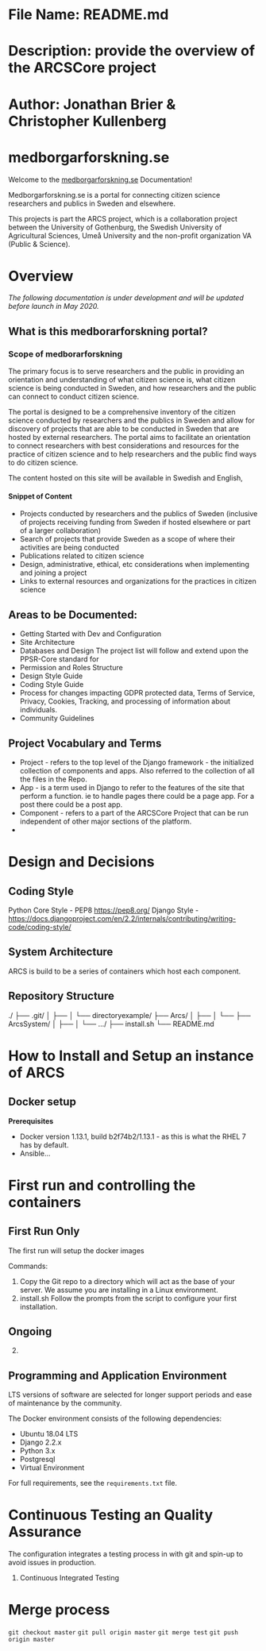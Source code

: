 #
# File Name: README.md
# Description: provide the overview of the ARCSCore project
# Author: Jonathan Brier & Christopher Kullenberg
#

# medborgarforskning.se
Welcome to the [medborgarforskning.se](https://medborgarforskning.se) Documentation!

Medborgarforskning.se is a portal for connecting citizen science researchers and publics in Sweden and elsewhere.

This projects is part the ARCS project, which is a collaboration project between the University of Gothenburg, the Swedish University of Agricultural Sciences, Umeå University and the non-profit organization VA (Public & Science).


# Overview

_The following documentation is under development and will be updated before launch in May 2020._

## What is this medborarforskning portal?

### Scope of medborarforskning
The primary focus is to serve researchers and the public in providing an orientation and understanding of what citizen science is, what citizen science is being conducted in Sweden, and how researchers and the public can connect to conduct citizen science.

The portal is designed to be a comprehensive inventory of the citizen science conducted by researchers and the publics in Sweden and allow for discovery of projects that are able to be conducted in Sweden that are hosted by external researchers. The portal aims to facilitate an orientation to connect researchers with best considerations and resources for the practice of citizen science and to help researchers and the public find ways to do citizen science.

The content hosted on this site will be available in Swedish and English,  

#### Snippet of Content
* Projects conducted by researchers and the publics of Sweden (inclusive of projects receiving funding from Sweden if hosted elsewhere or part of a larger collaboration)
* Search of projects that provide Sweden as a scope of where their activities are being conducted
* Publications related to citizen science
* Design, administrative, ethical, etc considerations when implementing and joining a project
* Links to external resources and organizations for the practices in citizen science

## Areas to be Documented:
* Getting Started with Dev and Configuration
* Site Architecture
* Databases and Design
The project list will follow and extend upon the PPSR-Core standard for
* Permission and Roles Structure
* Design Style Guide
* Coding Style Guide
* Process for changes impacting GDPR protected data, Terms of Service, Privacy, Cookies, Tracking, and processing of information about individuals.
* Community Guidelines

## Project Vocabulary and Terms
* Project - refers to the top level of the Django framework - the initialized collection of components and apps. Also referred to the collection of all the files in the Repo.  
* App - is a term used in Django to refer to the features of the site that perform a function. ie to handle pages there could be a page app. For a post there could be a post app.
* Component - refers to a part of the ARCSCore Project that can be run independent of other major sections of the platform.
*

# Design and Decisions
## Coding Style
Python Core Style - PEP8 https://pep8.org/
Django Style - https://docs.djangoproject.com/en/2.2/internals/contributing/writing-code/coding-style/


## System Architecture
ARCS is build to be a series of containers which host each component.

## Repository Structure
./
├── .git/
│   ├──
│	  └── directoryexample/
├── Arcs/
│   ├──
│	  └──
├── ArcsSystem/
│   ├──
│   └── .../
├── install.sh
└── README.md

# How to Install and Setup an instance of ARCS
## Docker setup

**Prerequisites**
* Docker version 1.13.1, build b2f74b2/1.13.1 - as this is what the RHEL 7 has by default.
* Ansible...

# First run and controlling the containers
## First Run Only
The first run will setup the docker images

Commands:
1. Copy the Git repo to a directory which will act as the base of your server. We assume you are installing in a Linux environment.
2. install.sh
Follow the prompts from the script to configure your first installation.

## Ongoing
2.

## Programming and Application Environment
LTS versions of software are selected for longer support periods and ease of maintenance by the community.

The Docker environment consists of the following dependencies:

* Ubuntu 18.04 LTS
* Django 2.2.x
* Python 3.x
* Postgresql
* Virtual Environment



For full requirements, see the ``requirements.txt`` file.

# Continuous Testing an Quality Assurance
The configuration integrates a testing process in with git and spin-up to avoid issues in production.

1. Continuous Integrated Testing


# Merge process

``git checkout master`` 
``git pull origin master``
``git merge test``
``git push origin master`` 



